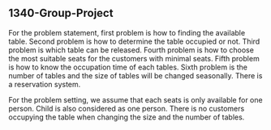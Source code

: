 ## 1340-Group-Project

For the problem statement, first problem is how to finding the available table. Second problem is how to determine the table occupied or not. Third problem is which table can be released. Fourth problem is how to choose the most suitable seats for the customers with minimal seats. Fifth problem is how to know the occupation time of each tables. Sixth problem is the number of tables and the size of tables will be changed seasonally. There is a reservation system.

For the problem setting, we assume that each seats is only available for one person. Child is also considered as one person. There is no customers occupying the table when changing the size and the number of tables. 
